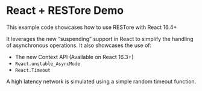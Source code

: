 # React + RESTore Demo

This example code showcases how to use RESTore with React 16.4+

It leverages the new “suspending” support in React to simplify the handling of asynchronous operations. It also showcases the use of:

- The new Context API (Available on React 16.3+)
- `React.unstable_AsyncMode`
- `React.Timeout`

A high latency network is simulated using a simple random timeout function.
